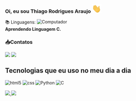 ### Oi, eu sou Thiago Rodrigues Araujo <img src="https://raw.githubusercontent.com/ABSphreak/ABSphreak/master/gifs/Hi.gif" width="30px">
<img src="https://raw.githubusercontent.com/MicaelliMedeiros/micaellimedeiros/master/image/computer-illustration.png" min-width="400px" max-width="400px" width="400px" align="right" alt="Computador">

<p align="left"> 
  
</p>

<p align="left">
 📚 Linguagens: <strong>Aprendendo Linguagem C.</strong>
</p>



### 📥Contatos

<div> 
  <a href = "mailto:businessthiagorodrigues@gmail.com"><img src="https://img.shields.io/badge/-Gmail-%23333?style=for-the-badge&logo=gmail&logoColor=white" target="_blank"></a>
  <a href="https://www.linkedin.com/in/thiagorodriguesaraujo/" target="_blank"><img src="https://img.shields.io/badge/-LinkedIn-%230077B5?style=for-the-badge&logo=linkedin&logoColor=white" target="_blank"></a>
  
</div>


  



## Tecnologias que eu uso no meu dia a dia

<div style="display: inline_block">
  <img align="center" alt="html5" src="https://img.shields.io/badge/HTML5-E34F26?style=for-the-badge&logo=html5&logoColor=white" />
  <img align="center" alt="css" src="https://img.shields.io/badge/CSS3-1572B6?style=for-the-badge&logo=css3&logoColor=white" />
  <img align="center" alt="Python" src="https://img.shields.io/badge/Python-14354C?style=for-the-badge&logo=python&logoColor=white" />
  <img align="center" alt="C" src="https://img.shields.io/badge/C-00599C?style=for-the-badge&logo=c&logoColor=white" />
 
</div>

<br>

<div>
  <a href="https://github.com/eoqthiago">
  <img height="180em" src="https://github-readme-stats.vercel.app/api?username=eoqthiago&show_icons=true&theme=dracula&include_all_commits=true&count_private=true"/>
  <img height="150em" src="https://github-readme-stats.vercel.app/api/top-langs/?username=eoqthiago&layout=compact&langs_count=7&theme=dracula"/>
</div>
  


